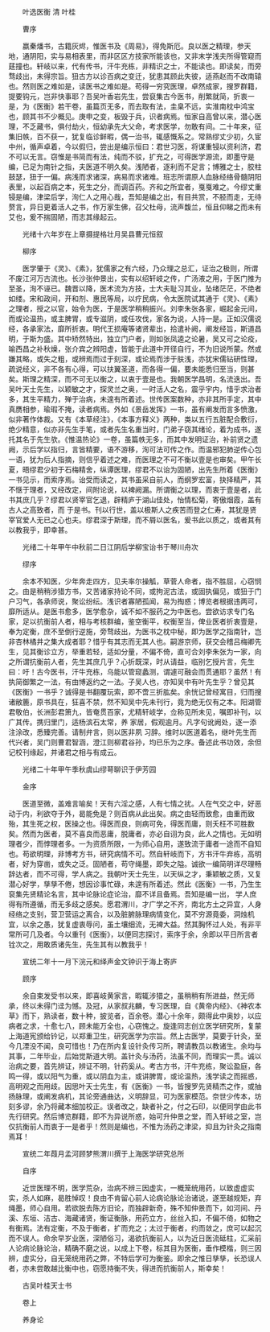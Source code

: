 <!-- { "loadSidebar": true } -->


　　叶选医衡 清 叶桂 

　　曹序

　　嬴秦燔书，古籍灰烬，惟医书及《周易》，得免斯厄。良以医之精理，参天地，通阴阳，实与易相表里，而非区区方技家所能该也，又非末学浅夫所得管窥而莛撞也。轩岐以来，代有传书，汗牛充栋，非精识之士，不能读也。即读矣，而旁骛歧出，未得宗旨。狃古方以诊百病之变迁，犹患其顾此失彼，适燕赵而不改南辕也。然则医之难如是，读医书之难如是。苟得一穷究医理，卓然成家，搜罗群籍，提要钩元，岂非快事耶？吾吴叶香岩先生，尝裒集古今医书，削繁就简，折衷一是，为《医衡》若干卷，虽篇页无多，而去取有法，圭臬不远，实淮南枕中鸿宝也，顾其书不少概见。庚申之变，板毁于兵，识者病焉。恒家自高曾以来，潜心医理，不乏藏书，俱付劫火，恒幼承先大父命，考求医学，勿敢有间。二十年来，征集旧帙，百不获一，犹复临诊鲜暇，偶一治书，辄感慨系之。常熟缪丈少初，久宦中州，循声卓着，今以假归，尝出是编示恒曰：君世习医，将谋重锓以资利济，君不可以无言。窃惟是书简而有法，纯而不驳，扩充之，可得医学源流，即墨守是编，已足为南针之指，夫医道不明久矣。浅陋者，逐利而不足言；博雅之士，胶柱鼓瑟，狃于一偏。病浅而求诸深，病易而求诸难。班志所谓原人血脉经络骨髓阴阳表里，以起百病之本，死生之分，而调百药。齐和之所宜者，戛戛难之。今缪丈重锓是编，津梁后学，洵仁人之用心哉，吾知是编之出，有目共赏，不胫而走，无待赘言，异日更着活人之书，作万家生佛，召父杜母，流声馥兰，恒且仰睇之而未有艾也，爰不揣固陋，而志其缘起云。

　　光绪十六年岁在上章摄提格壮月吴县曹元恒叙

　　柳序

　　医学肇于《灵》、《素》，犹儒家之有六经，乃众理之总汇，证治之极则，所谓不废江河万古流也。长沙张仲景出，实有以绍轩岐之传，广汤液之用，于医门推为至圣，洵不诬已。魏晋以降，医术流为方技，士大夫耻习其业，坠绪茫茫，不绝者如缕。宋和政间，开和剂、惠民等局，以疗民病，令太医院试其通于《灵》、《素》之理者，授之以官，始令为医，于是医学稍稍振兴。刘李朱张各家，崛起金元间，而或论温热，或主脾胃，或专滋阴，或任攻伐，家各为说，人持一是。正如汉儒说经，各承家法，靡所折衷。明代王损庵等诸贤辈出，拾遣补阙，阐发经旨，斯道昌明，于斯为盛。其中矫然特出，独立门户者，则如张凤逵之论暑，吴又可之论疫，喻西昌之补秋燥，张介宾之辨阳虚，皆能于此道中开径自行，不为旧说所蒙。然或嫌其略，或失之粗，或辨焉而过于刻深，或论焉而涉于肤浅，亦犹宋儒钻研性理，疏说经义，非不各有心得，可以扶翼圣道，而各得一偏，要未能悉归至当，则甚矣。斯理之精深，而不可无以衡之，以衷于壹是也。我朝医学昌明，名流迭出。吾吴叶天士先生，以颖敏之才，探灵兰之奥，一时活人之名，震乎宇内，惜乎求治者多，其生平精力，殚于治病，未遑有所着述。世传医案数种，亦非其所手定，其中真赝相参，瑜瑕不掩，读者病焉。外如《景岳发挥》一书，虽有阐发而言多愤激，似非著作体裁。又有《本草经注》，《本事方释义》两种，类以五行五脏配合敷衍，绝少精意，似亦非先生手笔，或者先生名重当时，门弟子窃其绪论，着为成书，遂托其名于先生欤。《惟温热论》一卷，虽篇帙无多，而其中发明证治，补前贤之遗阙，示后学以指归，言皆精要，语不游移，洵可法可传之作。而温邪犯肺逆传心包一语，犹为后人指摘，则信乎着述之难，而医理之不可不衡以壹是也审矣。甲午长夏，晤缪君少初于石梅精舍，纵谭医理，缪君不以诒为固陋，出先生所着《医衡》一书见示，而索序焉。诒受而读之，其书虽采自前人，而纲罗宏富，抉择精严，其不惬于理者，又经改定，间附论说，以裨阙漏。所谓衡之以理，而衷于壹是者，此书其庶几乎？缪君以贤宰官乞退，辟精庐于湖山佳处，怡情松菊，寄傲烟霞，盖有古人之高致者，而 于是书。刊以行世，盖以极斯人之疾苦而登之仁寿，其犹是贤宰官爱人无已之心也夫。缪君深于斯理，而不屑以医名，爰书此以质之，或者其有以教我乎，即幸甚。

　　光绪二十年甲午中秋前二日江阴后学柳宝诒书于琴川舟次

　　缪序

　　余本不知医，少年奔走四方，见夫率尔操觚，草菅人命者，指不胜屈，心窃悯之。由是稍稍涉猎方书，又苦诸家持论不同，或拘泥古法，或固执偏见，或狃于门户习气，各承师说，聚讼纷纭。浅识者寡陋孤闻，易为掏惑；博览者根据违两可，靡所适从。是医书愈多，医学愈杂，诚不如不服药之为中医也。尝欲访求专门名家，足以抗衡前人者，相与考核群编，鉴空衡平，权衡至当，俾业医者折衷壹是，奉为定衡，庶不至倒行逆施，旁骛歧出，为医书之枕中秘，即为医学之指南针，岂非杏林橘井之集大成者耶？惜乎有其志而无其人也。嗣游京师，获交会稽吕梅卿先生，见其衡诊立方，举重若轻，适如分量，不偏不倚，直可合刘李朱张为一家，向之所谓抗衡前人者，先生其庶几乎？心折既深，时从请益，临别乞授片言，先生曰：吁！古今医书，汗牛充栋，乌能以管窥蠡测，谓遽可融会而贯通耶？虽然！有执简御繁之一法，有由博返约之一法。子吴人也，亦知吴中有叶先生乎？曾见其《医衡》一书乎？诚得是书翻覆玩索，即不啻三折肱矣。余恍记曾经寓目，归而搜诸敝簏，原书具在，狂喜不禁，然不知吴中先未刊行，竟为绝无仅有之本。阳湖管君敬伯，长洲彭君箫九，皆奄贯百家，尤精轩岐学，佥称见所未见，嘱即补刊，以广其传。携归里门，适杨滨石太常，养 家居，假观逾月。凡字句讹阙处，逐一添注涂改，悉臻完善。请制弁言，则以医非夙 习辞。维时以医道着名，继叶先生而代兴者，吴门则曹君智涵，澄江则柳君谷孙，均已乐为之序。备述此书功效，余但记校刊缘起，并诸君之相与有成云。

　　光绪二十年甲午季秋虞山缪萼聊识于伊芳园

　　金序

　　医道至微，盖难言喻矣！天有六淫之感，人有七情之扰。人在气交之中，好恶动于内，利欲夺于外，曷能免是？则百病从此出矣。病之由轻而致愈，由重而致殆，其生死之权，医操之也。得医而良，则病可免，得医而庸，则夭枉不可胜数矣。然而为医者，莫不喜良而恶庸，脱庸者，亦必自诩为良，此人之情也。无如明理者少，而悖理者多。一为资质所限，一为师心自用，遂致流于庸者一途而不自知也。苟欲明理，非博考方书，研究病情不可。然自轩岐而下，方书汗牛弃栋，高明者，好为穿凿，或失之泛。固陋者，苟守绳墨，即失之隘。诚欲一编简明详尽理畅辞达者，而不可得，学人病之。我朝叶天士先生，以天纵之才，秉颖敏之质，又复潜心好学，孳孳不倦，想因诊事忙碌，未遑有所着述。然此《医衡》一书，乃生生裒集先贤精论名言，其中论脉论症论治，靡不详且备焉。吾知是编一出， 学人庶得有所遵循，而无多歧之感矣。愿君渭川，才广学之不齐，南北方土之异宜，人身经络之支别，营卫营运之离合，以及脏腑脉理病情变化，莫不穷源竟委，洞烛机宜，以余之愚，犹复虚衷辱问，虽土壤细流，无裨大益。然其胸怀过人处，有非平常所可几及者。今以重刊《医衡》，以便同志探讨，索序于余，余即以平日所言者铨次之，用敢质诸先生，先生其有以教我乎！

　　宣统二年十一月下浣元和绎声金文钟识于海上寄庐

　　顾序

　　余自束发受书以来，即喜岐黄家言，暇辄涉猎之，虽稍稍有所进益，然无师承，终以未得门迳为憾。及冠，从家叔兆麟，专习医理，自《黄帝内经》、《神农本草》而下，熟读者，数十种，披览者，百余卷。潜心十余年，颇得此中奥妙，以应病者之求，十愈七八，顾未能万全也，心窃愧之。旋逢同志创立医学研究所，复蒙上海道宪颁给钤记，以郑重卫生，研究医学为宗旨。然上古医学，莫要于针灸，至今几湮没不闻，良可惜也！乃在所内复设针灸传习所，聘请教员以教诸生。余均与其事，二年毕业，后始觉斯道大明。盖针灸与汤药，法虽不同，而理实一贯。诚以治病之要，首先辨证，辨证不明，针药奚从。考古方书，汗牛充栋，聚讼盈庭，各鸣一得，或以阳气为重，或以阴血为主，或讲脾胃，或论温热，浅学读之而摇惑，高明观之而用歧。因思叶天士先生，有《医衡》一书，皆搜罗先贤精杰之作，或抽扬脉理，或阐发病机，其论旁通曲达，义明辞显，可为医家模范。奈世少传本，坊刻多谬，余乃将藏本细加校正。误者改之，缺者补之，付之石印，以便同学由此书先行研究。然后博览群籍，即不为异说所惑，始可升仲景之堂，而入轩岐之室，岂仅抗衡前人而衷于一是者乎！然则是编也，不惟为汤药之津梁，抑且为针灸之指南焉耳！

　　宣统二年葭月孟河顾梦熊渭川撰于上海医学研究总所

　　自序

　　近世医理不明，医学荒杂，治病不辨三因虚实，一概笼统用药，以致虚虚实实，杀人如麻，曷胜悼叹！良由不肯留心前人论病论脉论治诸说，遂至越规矩，弃绳墨，师心自用。若欲脱去陈方旧论，而独辟新奇，殊不知仲景而下，如河间、丹溪、东垣、洁古、海藏诸贤，衡证衡脉，用药立方，丝丝入扣，不偏不倚，如物之有衡焉。法有定衡，不及于衡者，扩而充之；太过于衡者，约而敛之，庶可以起沉 而不误人。命余早岁业医，深陋俗习，渴欲抗衡前人，以为近日医流砥柱，汇采前人论病论脉论治，精确不磨之说，以成上下卷，标其目为医衡，垂作模楷，则三因辨，虚实分，自无笼统用药之弊，不特后学可为衡鉴。即余之惟日孳孳，长恐误人者，亦未尝敢越比衡中也，窃愿持衡不失，得进而抗衡前人，斯幸矣！

　　古吴叶桂天士书

　　卷上

　　养身论

